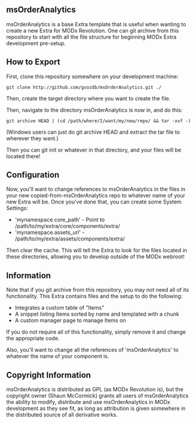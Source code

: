 ## msOrderAnalytics

msOrderAnalytics is a base Extra template that is useful when wanting to create a new
Extra for MODx Revolution. One can git archive from this repository to start
with all the file structure for beginning MODx Extra development pre-setup.

## How to Export

First, clone this repository somewhere on your development machine:

`git clone http://github.com/gvozdb/msOrderAnalytics.git ./`

Then, create the target directory where you want to create the file.

Then, navigate to the directory msOrderAnalytics is now in, and do this:

`git archive HEAD | (cd /path/where/I/want/my/new/repo/ && tar -xvf -)`

(Windows users can just do git archive HEAD and extract the tar file to wherever
they want.)

Then you can git init or whatever in that directory, and your files will be located
there!

## Configuration

Now, you'll want to change references to msOrderAnalytics in the files in your
new copied-from-msOrderAnalytics repo to whatever name of your new Extra will be. Once
you've done that, you can create some System Settings:

- 'mynamespace.core_path' - Point to /path/to/my/extra/core/components/extra/
- 'mynamespace.assets_url' - /path/to/my/extra/assets/components/extra/

Then clear the cache. This will tell the Extra to look for the files located
in these directories, allowing you to develop outside of the MODx webroot!

## Information

Note that if you git archive from this repository, you may not need all of its
functionality. This Extra contains files and the setup to do the following:

- Integrates a custom table of "Items"
- A snippet listing Items sorted by name and templated with a chunk
- A custom manager page to manage Items on

If you do not require all of this functionality, simply remove it and change the
appropriate code.

Also, you'll want to change all the references of 'msOrderAnalytics' to whatever the
name of your component is.

## Copyright Information

msOrderAnalytics is distributed as GPL (as MODx Revolution is), but the copyright owner
(Shaun McCormick) grants all users of msOrderAnalytics the ability to modify, distribute
and use msOrderAnalytics in MODx development as they see fit, as long as attribution
is given somewhere in the distributed source of all derivative works.